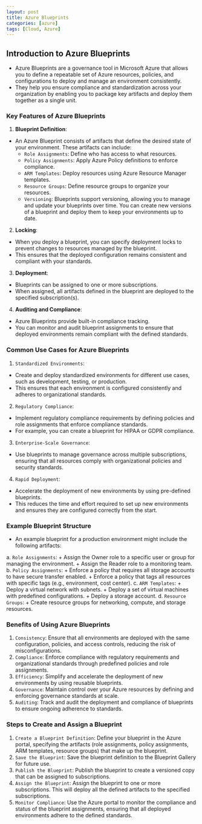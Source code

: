 ```yaml
---
layout: post
title: Azure Blueprints
categories: [azure]
tags: [Cloud, Azure]
---
```


## Introduction to Azure Blueprints
- Azure Blueprints are a governance tool in Microsoft Azure that allows you to define a repeatable set of Azure resources, policies, and configurations to deploy and manage an environment consistently. 
- They help you ensure compliance and standardization across your organization by enabling you to package key artifacts and deploy them together as a single unit. 

### Key Features of Azure Blueprints
1. **Blueprint Definition**: 
- An Azure Blueprint consists of artifacts that define the desired state of your environment. These artifacts can include:
    + `Role Assignments`: Define who has access to what resources.
    + `Policy Assignments`: Apply Azure Policy definitions to enforce compliance.
    + `ARM Templates`: Deploy resources using Azure Resource Manager templates.
    + `Resource Groups`: Define resource groups to organize your resources.
    + `Versioning`: Blueprints support versioning, allowing you to manage and update your blueprints over time. You can create new versions of a blueprint and deploy them to keep your environments up to date.

2. **Locking**: 
- When you deploy a blueprint, you can specify deployment locks to prevent changes to resources managed by the blueprint. 
- This ensures that the deployed configuration remains consistent and compliant with your standards.

3. **Deployment**: 
- Blueprints can be assigned to one or more subscriptions. 
- When assigned, all artifacts defined in the blueprint are deployed to the specified subscription(s).

4. **Auditing and Compliance**: 
- Azure Blueprints provide built-in compliance tracking. 
- You can monitor and audit blueprint assignments to ensure that deployed environments remain compliant with the defined standards.

### Common Use Cases for Azure Blueprints
1. `Standardized Environments`: 
- Create and deploy standardized environments for different use cases, such as development, testing, or production. 
- This ensures that each environment is configured consistently and adheres to organizational standards.

2. `Regulatory Compliance`: 
- Implement regulatory compliance requirements by defining policies and role assignments that enforce compliance standards. 
- For example, you can create a blueprint for HIPAA or GDPR compliance.

3. `Enterprise-Scale Governance`: 
- Use blueprints to manage governance across multiple subscriptions, ensuring that all resources comply with organizational policies and security standards.

4. `Rapid Deployment`: 
- Accelerate the deployment of new environments by using pre-defined blueprints. 
- This reduces the time and effort required to set up new environments and ensures they are configured correctly from the start.

### Example Blueprint Structure
- An example blueprint for a production environment might include the following artifacts:

a. `Role Assignments`:
    + Assign the Owner role to a specific user or group for managing the environment.
    + Assign the Reader role to a monitoring team.
b. `Policy Assignments`:
    + Enforce a policy that requires all storage accounts to have secure transfer enabled.
    + Enforce a policy that tags all resources with specific tags (e.g., environment, cost center).
c. `ARM Templates`:
    + Deploy a virtual network with subnets.
    + Deploy a set of virtual machines with predefined configurations.
    + Deploy a storage account.
d. `Resource Groups`:
    + Create resource groups for networking, compute, and storage resources.

### Benefits of Using Azure Blueprints
1. `Consistency`: Ensure that all environments are deployed with the same configuration, policies, and access controls, reducing the risk of misconfigurations.
2. `Compliance`: Enforce compliance with regulatory requirements and organizational standards through predefined policies and role assignments.
3. `Efficiency`: Simplify and accelerate the deployment of new environments by using reusable blueprints.
4. `Governance`: Maintain control over your Azure resources by defining and enforcing governance standards at scale.
5. `Auditing`: Track and audit the deployment and compliance of blueprints to ensure ongoing adherence to standards.

### Steps to Create and Assign a Blueprint
1. `Create a Blueprint Definition`: Define your blueprint in the Azure portal, specifying the artifacts (role assignments, policy assignments, ARM templates, resource groups) that make up the blueprint.
2. `Save the Blueprint`: Save the blueprint definition to the Blueprint Gallery for future use.
3. `Publish the Blueprint`: Publish the blueprint to create a versioned copy that can be assigned to subscriptions.
4. `Assign the Blueprint`: Assign the blueprint to one or more subscriptions. This will deploy all the defined artifacts to the specified subscriptions.
5. `Monitor Compliance`: Use the Azure portal to monitor the compliance and status of the blueprint assignments, ensuring that all deployed environments adhere to the defined standards.

